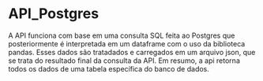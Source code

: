 # API_Postgres
A API funciona com base em uma consulta SQL feita ao Postgres que posteriormente é interpretada em um dataframe com o uso da biblioteca pandas. Esses dados são tratadados e carregados em um arquivo json, que se trata do resultado final da consulta da API. Em resumo, a api retorna todos os dados de uma tabela específica do banco de dados.
